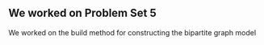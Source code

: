 ## We worked on Problem Set 5
We worked on the build method for constructing the bipartite graph model